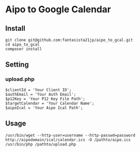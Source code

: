 # Aipo to Google Calendar

## Install

```
git clone git@github.com:fantasista21jp/aipo_to_gcal.git
cd aipo_to_gcal
composer install
```

## Setting

### upload.php

```
$clientId = 'Your Client ID'; 
$authEmail = 'Your Auth Email';
$p12Key = 'Your P12 Key File Path';
$targetCalendar = 'Your Calendar Name';
$aipoIcal = 'Your Aipo Ical Path';
```

## Usage

```
/usr/bin/wget --http-user=username --http-passwd=password http://aipodomain/ical/calendar.ics -O /pathto/aipo.ics
/usr/bin/php /pathto/upload.php
```
